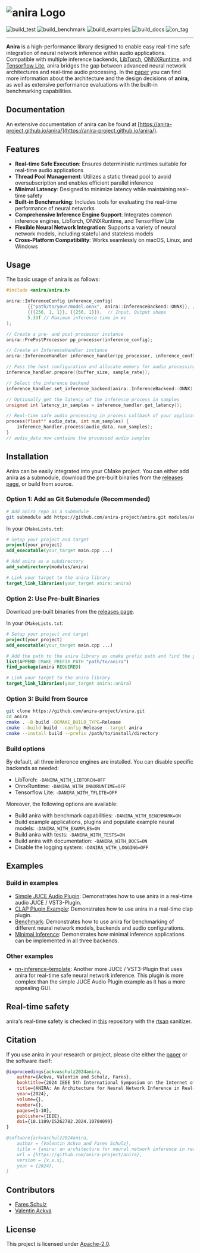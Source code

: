 # ![anira Logo](https://raw.githubusercontent.com/anira-project/anira/main/docs/img/anira-logo.png)

![build_test](https://github.com/anira-project/anira/actions/workflows/build_test.yml/badge.svg)
![build_benchmark](https://github.com/anira-project/anira/actions/workflows/build_benchmark.yml/badge.svg)
![build_examples](https://github.com/anira-project/anira/actions/workflows/build_examples.yml/badge.svg)
![build_docs](https://github.com/anira-project/anira/actions/workflows/build_docs_and_deploy.yml/badge.svg)
![on_tag](https://github.com/anira-project/anira/actions/workflows/on_tag.yml/badge.svg)

---

**Anira** is a high-performance library designed to enable easy real-time safe integration of neural network inference within audio applications. Compatible with multiple inference backends, [LibTorch](https://github.com/pytorch/pytorch/), [ONNXRuntime](https://github.com/microsoft/onnxruntime/), and [Tensorflow Lite](https://github.com/tensorflow/tensorflow/), anira bridges the gap between advanced neural network architectures and real-time audio processing. In the [paper](https://doi.org/10.1109/IS262782.2024.10704099) you can find more information about the architecture and the design decisions of **anira**, as well as extensive performance evaluations with the built-in benchmarking capabilities.

## Documentation

An extensive documentation of anira can be found at [https://anira-project.github.io/anira/](https://anira-project.github.io/anira/).

<!-- Features -->

## Features

- **Real-time Safe Execution**: Ensures deterministic runtimes suitable for real-time audio applications
- **Thread Pool Management**: Utilizes a static thread pool to avoid oversubscription and enables efficient parallel inference
- **Minimal Latency**: Designed to minimize latency while maintaining real-time safety
- **Built-in Benchmarking**: Includes tools for evaluating the real-time performance of neural networks
- **Comprehensive Inference Engine Support**: Integrates common inference engines, LibTorch, ONNXRuntime, and TensorFlow Lite
- **Flexible Neural Network Integration**: Supports a variety of neural network models, including stateful and stateless models
- **Cross-Platform Compatibility**: Works seamlessly on macOS, Linux, and Windows

## Usage

The basic usage of anira is as follows:

```cpp
#include <anira/anira.h>

anira::InferenceConfig inference_config(
        {{"path/to/your/model.onnx", anira::InferenceBackend::ONNX}}, // Model path
        {{{256, 1, 1}}, {{256, 1}}},  // Input, Output shape
        5.33f // Maximum inference time in ms
);

// Create a pre- and post-processor instance
anira::PrePostProcessor pp_processor(inference_config);

// Create an InferenceHandler instance
anira::InferenceHandler inference_handler(pp_processor, inference_config);

// Pass the host configuration and allocate memory for audio processing
inference_handler.prepare({buffer_size, sample_rate});

// Select the inference backend
inference_handler.set_inference_backend(anira::InferenceBackend::ONNX);

// Optionally get the latency of the inference process in samples
unsigned int latency_in_samples = inference_handler.get_latency();

// Real-time safe audio processing in process callback of your application
process(float** audio_data, int num_samples) {
    inference_handler.process(audio_data, num_samples);
}
// audio_data now contains the processed audio samples
```

## Installation

Anira can be easily integrated into your CMake project. You can either add anira as a submodule, download the pre-built binaries from the [releases page](https://github.com/anira-project/anira/releases/latest), or build from source.

### Option 1: Add as Git Submodule (Recommended)

```bash
# Add anira repo as a submodule
git submodule add https://github.com/anira-project/anira.git modules/anira
```

In your `CMakeLists.txt`:

```cmake
# Setup your project and target
project(your_project)
add_executable(your_target main.cpp ...)

# Add anira as a subdirectory
add_subdirectory(modules/anira)

# Link your target to the anira library
target_link_libraries(your_target anira::anira)
```

### Option 2: Use Pre-built Binaries

Download pre-built binaries from the [releases page](https://github.com/anira-project/anira/releases/latest).

In your `CMakeLists.txt`:

```cmake
# Setup your project and target
project(your_project)
add_executable(your_target main.cpp ...)

# Add the path to the anira library as cmake prefix path and find the package
list(APPEND CMAKE_PREFIX_PATH "path/to/anira")
find_package(anira REQUIRED)

# Link your target to the anira library
target_link_libraries(your_target anira::anira)
```

### Option 3: Build from Source

```bash
git clone https://github.com/anira-project/anira.git
cd anira
cmake . -B build -DCMAKE_BUILD_TYPE=Release
cmake --build build --config Release --target anira
cmake --install build --prefix /path/to/install/directory
```

### Build options

By default, all three inference engines are installed. You can disable specific backends as needed:

- LibTorch: ``-DANIRA_WITH_LIBTORCH=OFF``
- OnnxRuntime: ``-DANIRA_WITH_ONNXRUNTIME=OFF``
- Tensorflow Lite: ``-DANIRA_WITH_TFLITE=OFF``

Moreover, the following options are available:

- Build anira with benchmark capabilities: ``-DANIRA_WITH_BENCHMARK=ON``
- Build example applications, plugins and populate example neural models: ``-DANIRA_WITH_EXAMPLES=ON``
- Build anira with tests: ``-DANIRA_WITH_TESTS=ON``
- Build anira with documentation: ``-DANIRA_WITH_DOCS=ON``
- Disable the logging system: ``-DANIRA_WITH_LOGGING=OFF``

## Examples

### Build in examples

- [Simple JUCE Audio Plugin](https://github.com/anira-project/anira/tree/main/examples/juce-audio-plugin/): Demonstrates how to use anira in a real-time audio JUCE / VST3-Plugin.
- [CLAP Plugin Example](https://github.com/anira-project/anira/tree/main/examples/clap-audio-plugin/): Demonstrates how to use anira in a real-time clap plugin.
- [Benchmark](https://github.com/anira-project/anira/tree/main/examples/benchmark/): Demonstrates how to use anira for benchmarking of different neural network models, backends and audio configurations.
- [Minimal Inference](https://github.com/anira-project/anira/tree/main/examples/minimal-inference/): Demonstrates how minimal inference applications can be implemented in all three backends.

### Other examples

- [nn-inference-template](https://github.com/Torsion-Audio/nn-inference-template): Another more JUCE / VST3-Plugin that uses anira for real-time safe neural network inference. This plugin is more complex than the simple JUCE Audio Plugin example as it has a more appealing GUI.

## Real-time safety

anira's real-time safety is checked in [this](https://github.com/anira-project/anira-rt-principle-check) repository with the [rtsan](https://github.com/realtime-sanitizer/rtsan) sanitizer.

## Citation

If you use anira in your research or project, please cite either the [paper](https://doi.org/10.1109/IS262782.2024.10704099) or the software itself:

```bibtex
@inproceedings{ackvaschulz2024anira,
    author={Ackva, Valentin and Schulz, Fares},
    booktitle={2024 IEEE 5th International Symposium on the Internet of Sounds (IS2)},
    title={ANIRA: An Architecture for Neural Network Inference in Real-Time Audio Applications},
    year={2024},
    volume={},
    number={},
    pages={1-10},
    publisher={IEEE},
    doi={10.1109/IS262782.2024.10704099}
}

@software{ackvaschulz2024anira,
    author = {Valentin Ackva and Fares Schulz},
    title = {anira: an architecture for neural network inference in real-time audio application},
    url = {https://github.com/anira-project/anira},
    version = {x.x.x},
    year = {2024},
}
```

## Contributors

- [Fares Schulz](https://github.com/faressc)
- [Valentin Ackva](https://github.com/vackva)

## License

This project is licensed under [Apache-2.0](https://github.com/anira-project/anira/tree/main/LICENSE).
